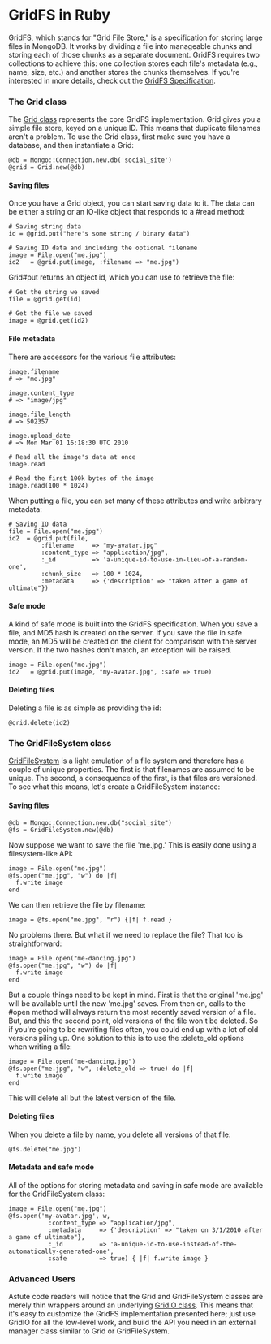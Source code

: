 # GridFS in Ruby

GridFS, which stands for "Grid File Store," is a specification for storing large files in MongoDB. It works by dividing a file into manageable chunks and storing each of those chunks as a separate document. GridFS requires two collections to achieve this: one collection stores each file's metadata (e.g., name, size, etc.) and another stores the chunks themselves. If you're interested in more details, check out the [GridFS Specification](http://www.mongodb.org/display/DOCS/GridFS+Specification).

### The Grid class

The [Grid class](http://api.mongodb.org/ruby/current/Mongo/Grid.html) represents the core GridFS implementation. Grid gives you a simple file store, keyed on a unique ID. This means that duplicate filenames aren't a problem. To use the Grid class, first make sure you have a database, and then instantiate a Grid:


    @db = Mongo::Connection.new.db('social_site')
    @grid = Grid.new(@db)

#### Saving files
Once you have a Grid object, you can start saving data to it. The data can be either a string or an IO-like object that responds to a #read method:


    # Saving string data
    id = @grid.put("here's some string / binary data")

    # Saving IO data and including the optional filename
    image = File.open("me.jpg")
    id2   = @grid.put(image, :filename => "me.jpg")


Grid#put returns an object id, which you can use to retrieve the file:


    # Get the string we saved
    file = @grid.get(id)

    # Get the file we saved
    image = @grid.get(id2)


#### File metadata

There are accessors for the various file attributes:


    image.filename
    # => "me.jpg"

    image.content_type
    # => "image/jpg"

    image.file_length
    # => 502357

    image.upload_date
    # => Mon Mar 01 16:18:30 UTC 2010

    # Read all the image's data at once
    image.read

    # Read the first 100k bytes of the image
    image.read(100 * 1024)


When putting a file, you can set many of these attributes and write arbitrary metadata:


    # Saving IO data
    file = File.open("me.jpg")
    id2  = @grid.put(file, 
             :filename     => "my-avatar.jpg" 
             :content_type => "application/jpg", 
             :_id          => 'a-unique-id-to-use-in-lieu-of-a-random-one',
             :chunk_size   => 100 * 1024,
             :metadata     => {'description' => "taken after a game of ultimate"})


#### Safe mode

A kind of safe mode is built into the GridFS specification. When you save a file, and MD5 hash is created on the server. If you save the file in safe mode, an MD5 will be created on the client for comparison with the server version. If the two hashes don't match, an exception will be raised.


    image = File.open("me.jpg")
    id2   = @grid.put(image, "my-avatar.jpg", :safe => true) 


#### Deleting files

Deleting a file is as simple as providing the id:


    @grid.delete(id2)


### The GridFileSystem class

[GridFileSystem](http://api.mongodb.org/ruby/current/Mongo/GridFileSystem.html) is a light emulation of a file system and therefore has a couple of unique properties. The first is that filenames are assumed to be unique. The second, a consequence of the first, is that files are versioned. To see what this means, let's create a GridFileSystem instance:

#### Saving files

    @db = Mongo::Connection.new.db("social_site")
    @fs = GridFileSystem.new(@db)

Now suppose we want to save the file 'me.jpg.' This is easily done using a filesystem-like API:


    image = File.open("me.jpg")
    @fs.open("me.jpg", "w") do |f|
      f.write image
    end 


We can then retrieve the file by filename:


    image = @fs.open("me.jpg", "r") {|f| f.read }


No problems there. But what if we need to replace the file? That too is straightforward:


    image = File.open("me-dancing.jpg")
    @fs.open("me.jpg", "w") do |f|
      f.write image
    end 


But a couple things need to be kept in mind. First is that the original 'me.jpg' will be available until the new 'me.jpg' saves. From then on, calls to the #open method will always return the most recently saved version of a file. But, and this the second point, old versions of the file won't be deleted. So if you're going to be rewriting files often, you could end up with a lot of old versions piling up. One solution to this is to use the :delete_old options when writing a file:


    image = File.open("me-dancing.jpg")
    @fs.open("me.jpg", "w", :delete_old => true) do |f|
      f.write image
    end 


This will delete all but the latest version of the file.


#### Deleting files

When you delete a file by name, you delete all versions of that file:


    @fs.delete("me.jpg")


#### Metadata and safe mode

All of the options for storing metadata and saving in safe mode are available for the GridFileSystem class:


    image = File.open("me.jpg")
    @fs.open('my-avatar.jpg', w,  
               :content_type => "application/jpg", 
               :metadata     => {'description' => "taken on 3/1/2010 after a game of ultimate"},
               :_id          => 'a-unique-id-to-use-instead-of-the-automatically-generated-one',
               :safe         => true) { |f| f.write image }


### Advanced Users

Astute code readers will notice that the Grid and GridFileSystem classes are merely thin wrappers around an underlying [GridIO class](http://api.mongodb.org/ruby/current/Mongo/GridIO.html). This means that it's easy to customize the GridFS implementation presented here; just use GridIO for all the low-level work, and build the API you need in an external manager class similar to Grid or GridFileSystem.

